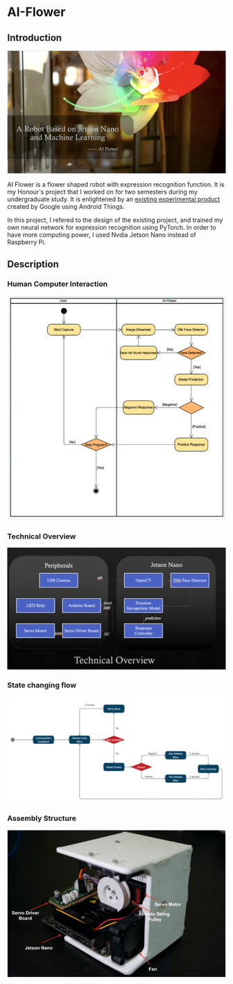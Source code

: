 # AI-Flower
## Introduction

![](https://github.com/g7an/AI-Flower/blob/main/images/cover_page.png)

AI Flower is a flower shaped robot with expression recognition function. It is my Honour's project that I worked on for two semesters during my undergraduate study. It is enlightened by an [existing experimental product](https://github.com/androidthings/experiment-expression-flower) created by Google using Android Things.

In this project, I refered to the design of the existing project, and trained my own neural network for expression recognition using PyTorch. In order to have more computing power, I used Nvdia Jetson Nano instead of Raspberry Pi.

## Description

### Human Computer Interaction

![](https://github.com/g7an/AI-Flower/blob/main/images/hci.png)

### Technical Overview

![](https://github.com/g7an/AI-Flower/blob/main/images/flow.png)

### State changing flow

![](https://github.com/g7an/AI-Flower/blob/main/images/led_control.png)

### Assembly Structure

![](https://github.com/g7an/AI-Flower/blob/main/images/servo.png)






